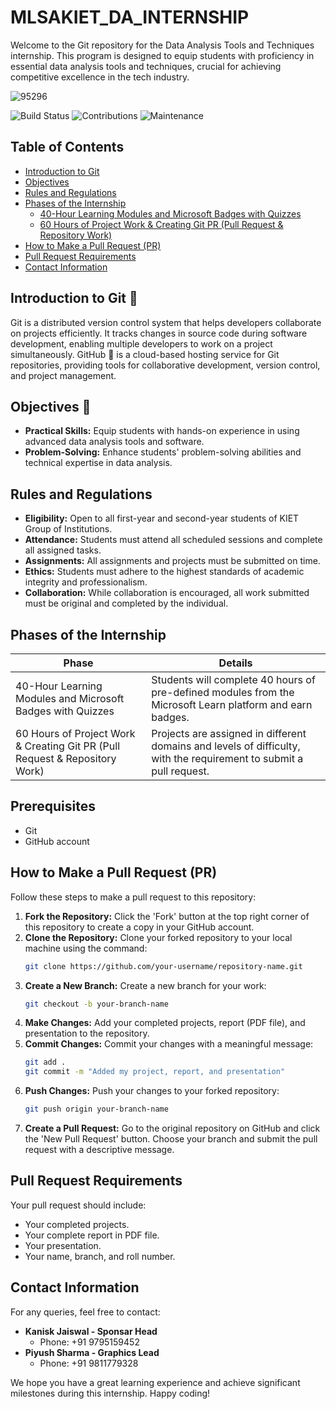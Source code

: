 # MLSAKIET_DA_INTERNSHIP
Welcome to the Git repository for the Data Analysis Tools and Techniques internship. This program is designed to equip students with proficiency in essential data analysis tools and techniques, crucial for achieving competitive excellence in the tech industry.

![95296](https://github.com/MLSAKIET0821/MLSAKIET_DA_INTERNSHIP/assets/142135624/4f843df5-ed41-4c62-91b8-dcbb731f3079)

![Build Status](https://img.shields.io/badge/build-passing-brightgreen)
![Contributions](https://img.shields.io/badge/contributions-welcome-orange)
![Maintenance](https://img.shields.io/badge/maintenance-active-green)


## Table of Contents
- [Introduction to Git](#introduction-to-git)
- [Objectives](#objectives)
- [Rules and Regulations](#rules-and-regulations)
- [Phases of the Internship](#phases-of-the-internship)
  - [40-Hour Learning Modules and Microsoft Badges with Quizzes](#40-hour-learning-modules-and-microsoft-badges-with-quizzes)
  - [60 Hours of Project Work & Creating Git PR (Pull Request & Repository Work)](#60-hours-of-project-work--creating-git-pr-pull-request--repository-work)
- [How to Make a Pull Request (PR)](#how-to-make-a-pull-request-pr)
- [Pull Request Requirements](#pull-request-requirements)
- [Contact Information](#contact-information)


## Introduction to Git 🐙

Git is a distributed version control system that helps developers collaborate on projects efficiently. It tracks changes in source code during software development, enabling multiple developers to work on a project simultaneously. GitHub 🐙 is a cloud-based hosting service for Git repositories, providing tools for collaborative development, version control, and project management.


## Objectives 🎯
- **Practical Skills:** Equip students with hands-on experience in using advanced data analysis tools and software.
- **Problem-Solving:** Enhance students' problem-solving abilities and technical expertise in data analysis.
## Rules and Regulations
- **Eligibility:** Open to all first-year and second-year students of KIET Group of Institutions.
- **Attendance:** Students must attend all scheduled sessions and complete all assigned tasks.
- **Assignments:** All assignments and projects must be submitted on time.
- **Ethics:** Students must adhere to the highest standards of academic integrity and professionalism.
- **Collaboration:** While collaboration is encouraged, all work submitted must be original and completed by the individual.

## Phases of the Internship

| Phase                                      | Details |
|--------------------------------------------|---------|
| 40-Hour Learning Modules and Microsoft Badges with Quizzes | Students will complete 40 hours of pre-defined modules from the Microsoft Learn platform and earn badges. |
| 60 Hours of Project Work & Creating Git PR (Pull Request & Repository Work) | Projects are assigned in different domains and levels of difficulty, with the requirement to submit a pull request. 

## Prerequisites
- Git
- GitHub account

## How to Make a Pull Request (PR)
Follow these steps to make a pull request to this repository:

1. **Fork the Repository:** Click the 'Fork' button at the top right corner of this repository to create a copy in your GitHub account.
2. **Clone the Repository:** Clone your forked repository to your local machine using the command:
   ```bash
   git clone https://github.com/your-username/repository-name.git
   ```
3. **Create a New Branch:** Create a new branch for your work:
   ```bash
   git checkout -b your-branch-name
   ```
4. **Make Changes:** Add your completed projects, report (PDF file), and presentation to the repository.
5. **Commit Changes:** Commit your changes with a meaningful message:
   ```bash
   git add .
   git commit -m "Added my project, report, and presentation"
   ```
6. **Push Changes:** Push your changes to your forked repository:
   ```bash
   git push origin your-branch-name
   ```
7. **Create a Pull Request:** Go to the original repository on GitHub and click the 'New Pull Request' button. Choose your branch and submit the pull request with a descriptive message.

## Pull Request Requirements
Your pull request should include:

- Your completed projects.
- Your complete report in PDF file.
- Your presentation.
- Your name, branch, and roll number.

## Contact Information
For any queries, feel free to contact:

- **Kanisk Jaiswal - Sponsar Head**
  - Phone: +91 9795159452
- **Piyush Sharma - Graphics Lead**
  - Phone: +91 9811779328

We hope you have a great learning experience and achieve significant milestones during this internship. Happy coding!
